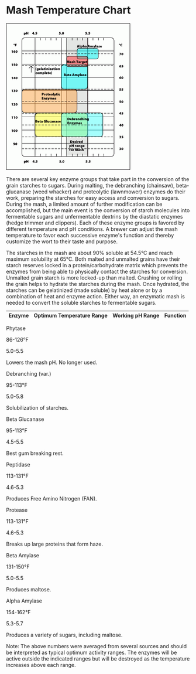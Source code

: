 <!-- TITLE: Mash Temperature -->

# Mash Temperature Chart
![Mash Temps](/uploads/mash-temps.gif "Mash Temps")

There are several key enzyme groups that take part in the conversion of the grain starches to sugars. During malting, the debranching (chainsaw), beta-glucanase (weed whacker) and proteolytic (lawnmower) enzymes do their work, preparing the starches for easy access and conversion to sugars. During the mash, a limited amount of further modification can be accomplished, but the main event is the conversion of starch molecules into fermentable sugars and unfermentable dextrins by the diastatic enzymes (hedge trimmer and clippers). Each of these enzyme groups is favored by different temperature and pH conditions. A brewer can adjust the mash temperature to favor each successive enzyme's function and thereby customize the wort to their taste and purpose.

The starches in the mash are about 90% soluble at 54.5°C and reach maximum solubility at 65°C. Both malted and unmalted grains have their starch reserves locked in a protein/carbohydrate matrix which prevents the enzymes from being able to physically contact the starches for conversion. Unmalted grain starch is more locked-up than malted. Crushing or rolling the grain helps to hydrate the starches during the mash. Once hydrated, the starches can be gelatinized (made soluble) by heat alone or by a combination of heat and enzyme action. Either way, an enzymatic mash is needed to convert the soluble starches to fermentable sugars.


| Enzyme       |Optimum Temperature Range	| Working pH Range | Function |
| ------------- | ------------- | ------------- | ------------- |

Phytase

86-126°F

5.0-5.5

Lowers the mash pH. No longer used.

Debranching (var.)

95-113°F

5.0-5.8

Solubilization of starches.

Beta Glucanase

95-113°F

4.5-5.5

Best gum breaking rest.

Peptidase

113-131°F

4.6-5.3

Produces Free Amino Nitrogen (FAN).

Protease

113-131°F

4.6-5.3

Breaks up large proteins that form haze.

Beta Amylase

131-150°F

5.0-5.5

Produces maltose.

Alpha Amylase

154-162°F

5.3-5.7

Produces a variety of sugars, including maltose.

Note: The above numbers were averaged from several sources and should be interpreted as typical optimum activity ranges. The enzymes will be active outside the indicated ranges but will be destroyed as the temperature increases above each range.